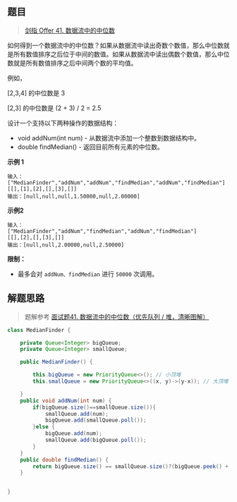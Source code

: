 ## 题目

> [剑指 Offer 41. 数据流中的中位数](https://leetcode-cn.com/problems/shu-ju-liu-zhong-de-zhong-wei-shu-lcof/)


如何得到一个数据流中的中位数？如果从数据流中读出奇数个数值，那么中位数就是所有数值排序之后位于中间的数值。如果从数据流中读出偶数个数值，那么中位数就是所有数值排序之后中间两个数的平均值。

例如，

[2,3,4] 的中位数是 3

[2,3] 的中位数是 (2 + 3) / 2 = 2.5

设计一个支持以下两种操作的数据结构：

- void addNum(int num) - 从数据流中添加一个整数到数据结构中。
- double findMedian() - 返回目前所有元素的中位数。

**示例 1**

```text
输入：
["MedianFinder","addNum","addNum","findMedian","addNum","findMedian"]
[[],[1],[2],[],[3],[]]
输出：[null,null,null,1.50000,null,2.00000]
```

**示例2**

```text
输入：
["MedianFinder","addNum","findMedian","addNum","findMedian"]
[[],[2],[],[3],[]]
输出：[null,null,2.00000,null,2.50000]
```

**限制：**

- 最多会对 `addNum、findMedian` 进行 `50000` 次调用。

## 解题思路

> 题解参考 [面试题41. 数据流中的中位数（优先队列 / 堆，清晰图解）](https://leetcode-cn.com/problems/shu-ju-liu-zhong-de-zhong-wei-shu-lcof/solution/mian-shi-ti-41-shu-ju-liu-zhong-de-zhong-wei-shu-y/)

```java
class MedianFinder {

    private Queue<Integer> bigQueue;
    private Queue<Integer> smallQueue;

    public MedianFinder() {

        this.bigQueue = new PriorityQueue<>(); // 小顶堆
        this.smallQueue = new PriorityQueue<>((x, y)->(y-x)); // 大顶堆

    }
    public void addNum(int num) {
        if(bigQueue.size()==smallQueue.size()){
            smallQueue.add(num);
            bigQueue.add(smallQueue.poll());
        }else {
            bigQueue.add(num);
            smallQueue.add(bigQueue.poll());
        }
    }
    public double findMedian() {
        return bigQueue.size() == smallQueue.size()?(bigQueue.peek() + smallQueue.peek())/2.0 : bigQueue.peek();
    }


}
```



